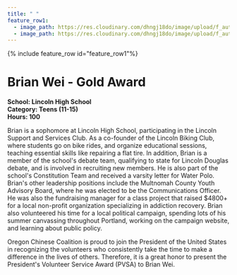 ```yaml
---
title: " "
feature_row1:
  - image_path: https://res.cloudinary.com/dhngj18do/image/upload/f_auto,q_auto/v1/images/pvsa/2024_Wei_Brian
  - image_path: https://res.cloudinary.com/dhngj18do/image/upload/f_auto,q_auto/v1/images/activities/year_2024
---
```


{% include feature_row id="feature_row1"%}

# Brian Wei - Gold Award

**School: Lincoln High School**  
**Category: Teens (11-15)**  
**Hours: 100**  

Brian is a sophomore at Lincoln High School, participating in the Lincoln Support and Services Club. As a co-founder of the Lincoln Biking Club, where students go on bike rides, and organize educational sessions, teaching essential skills like repairing a flat tire. In addition, Brian is a member of the school's debate team, qualifying to state for Lincoln Douglas debate, and is involved in recruiting new members. He is also part of the school's Constitution Team and received a varsity letter for Water Polo. Brian's other leadership positions include the Multnomah County Youth Advisory Board, where he was elected to be the Communications Officer. He was also the fundraising manager for a class project that raised $4800+ for a local non-profit organization specializing in addiction recovery. Brian also volunteered his time for a local political campaign, spending lots of his summer canvassing throughout Portland, working on the campaign website, and learning about public policy.

Oregon Chinese Coalition is proud to join the President of the United States in recognizing the volunteers who consistently take the time to make a difference in the lives of others. Therefore, it is a great honor to present the President's Volunteer Service Award (PVSA) to Brian Wei.
